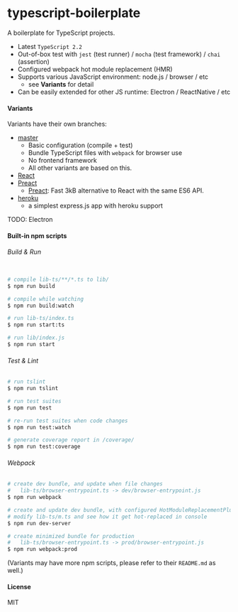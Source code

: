 # typescript-boilerplate

A boilerplate for TypeScript projects.

- Latest `TypeScript 2.2`
- Out-of-box test with `jest` (test runner) / `mocha` (test framework) / `chai` (assertion)
- Configured webpack hot module replacement (HMR)
- Supports various JavaScript environment: node.js / browser / etc
    - see **Variants** for detail
- Can be easily extended for other JS runtime: Electron / ReactNative / etc

#### Variants

Variants have their own branches:

- [master](https://github.com/jokester/typescript-boilerplate/tree/master)
    - Basic configuration (compile + test)
    - Bundle TypeScript files with `webpack` for browser use
    - No frontend framework
    - All other variants are based on this.
- [React](https://github.com/jokester/typescript-boilerplate/tree/webpack-react)
- [Preact](https://github.com/jokester/typescript-boilerplate/tree/webpack-preact)
    - [Preact](https://preactjs.com/): Fast 3kB alternative to React with the same ES6 API.
- [heroku](https://github.com/jokester/typescript-boilerplate/tree/heroku)
    - a simplest express.js app with heroku support

TODO: Electron

#### Built-in npm scripts

###### Build & Run

```bash

# compile lib-ts/**/*.ts to lib/
$ npm run build

# compile while watching
$ npm run build:watch

# run lib-ts/index.ts
$ npm run start:ts

# run lib/index.js
$ npm run start
```

###### Test & Lint

```bash
# run tslint
$ npm run tslint

# run test suites
$ npm run test

# re-run test suites when code changes
$ npm run test:watch

# generate coverage report in /coverage/
$ npm run test:coverage
```

###### Webpack

```bash
# create dev bundle, and update when file changes
#   lib-ts/browser-entrypoint.ts -> dev/browser-entrypoint.js
$ npm run webpack

# create and update dev bundle, with configured HotModuleReplacementPlugin
# modify lib-ts/m.ts and see how it get hot-replaced in console
$ npm run dev-server

# create minimized bundle for production
#   lib-ts/browser-entrypoint.ts -> prod/browser-entrypoint.js
$ npm run webpack:prod
```

(Variants may have more npm scripts, please refer to their `README.md` as well.)

#### License

MIT
